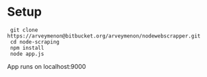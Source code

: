 # Setup
```
 git clone https://arveymenon@bitbucket.org/arveymenon/nodewebscrapper.git
 cd node-scraping
 npm install 
 node app.js
```
App runs on localhost:9000